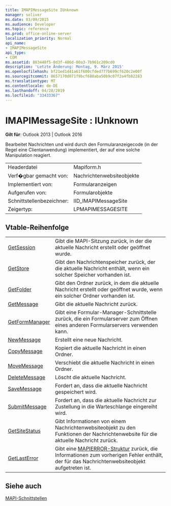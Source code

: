 ```yaml
---
title: IMAPIMessageSite IUnknown
manager: soliver
ms.date: 03/09/2015
ms.audience: Developer
ms.topic: reference
ms.prod: office-online-server
localization_priority: Normal
api_name:
- IMAPIMessageSite
api_type:
- COM
ms.assetid: 883448f5-0d3f-486d-80a3-7b961c209cd0
description: 'Letzte Änderung: Montag, 9. März 2015'
ms.openlocfilehash: bf21ed1d41a61f600cfded777b699cf620c2e00f
ms.sourcegitcommit: 8657170d071f9bcf680aba50b9c07f2a4fb82283
ms.translationtype: MT
ms.contentlocale: de-DE
ms.lasthandoff: 04/28/2019
ms.locfileid: "33433367"
---
```

# <a name="imapimessagesite--iunknown"></a>IMAPIMessageSite : IUnknown

  
  
**Gilt für**: Outlook 2013 | Outlook 2016 
  
Bearbeitet Nachrichten und wird durch den Formularanzeigecode (in der Regel eine Clientanwendung) implementiert, der auf eine solche Manipulation reagiert.
  
|||
|:-----|:-----|
|Headerdatei  <br/> |Mapiform.h  <br/> |
|Verf�gbar gemacht von:  <br/> |Nachrichtenwebsiteobjekte  <br/> |
|Implementiert von:  <br/> |Formularanzeigen  <br/> |
|Aufgerufen von:  <br/> |Formularobjekte  <br/> |
|Schnittstellenbezeichner:  <br/> |IID_IMAPIMessageSite  <br/> |
|Zeigertyp:  <br/> |LPMAPIMESSAGESITE  <br/> |
   
## <a name="vtable-order"></a>Vtable-Reihenfolge

|||
|:-----|:-----|
|[GetSession](imapimessagesite-getsession.md) <br/> |Gibt die MAPI-Sitzung zurück, in der die aktuelle Nachricht erstellt oder geöffnet wurde.  <br/> |
|[GetStore](imapimessagesite-getstore.md) <br/> |Gibt den Nachrichtenspeicher zurück, der die aktuelle Nachricht enthält, wenn ein solcher Speicher vorhanden ist.  <br/> |
|[GetFolder](imapimessagesite-getfolder.md) <br/> |Gibt den Ordner zurück, in dem die aktuelle Nachricht erstellt oder geöffnet wurde, wenn ein solcher Ordner vorhanden ist.  <br/> |
|[GetMessage](imapimessagesite-getmessage.md) <br/> |Gibt die aktuelle Nachricht zurück.  <br/> |
|[GetFormManager](imapimessagesite-getformmanager.md) <br/> |Gibt eine Formular-Manager-Schnittstelle zurück, die ein Formularserver zum Öffnen eines anderen Formularservers verwenden kann.  <br/> |
|[NewMessage](imapimessagesite-newmessage.md) <br/> |Erstellt eine neue Nachricht.  <br/> |
|[CopyMessage](imapimessagesite-copymessage.md) <br/> |Kopiert die aktuelle Nachricht in einen Ordner.  <br/> |
|[MoveMessage](imapimessagesite-movemessage.md) <br/> |Verschiebt die aktuelle Nachricht in einen Ordner.  <br/> |
|[DeleteMessage](imapimessagesite-deletemessage.md) <br/> |Löscht die aktuelle Nachricht.  <br/> |
|[SaveMessage](imapimessagesite-savemessage.md) <br/> |Fordert an, dass die aktuelle Nachricht gespeichert wird.  <br/> |
|[SubmitMessage](imapimessagesite-submitmessage.md) <br/> |Fordert an, dass die aktuelle Nachricht zur Zustellung in die Warteschlange eingereiht wird.  <br/> |
|[GetSiteStatus](imapimessagesite-getsitestatus.md) <br/> |Gibt Informationen von einem Nachrichtenwebsiteobjekt zu den Funktionen der Nachrichtenwebsite für die aktuelle Nachricht zurück.  <br/> |
|[GetLastError](imapimessagesite-getlasterror.md) <br/> |Gibt eine [MAPIERROR-Struktur](mapierror.md) zurück, die Informationen zum vorherigen Fehler enthält, der für das Nachrichtenwebsiteobjekt aufgetreten ist.  <br/> |
   
## <a name="see-also"></a>Siehe auch



[MAPI-Schnittstellen](mapi-interfaces.md)

